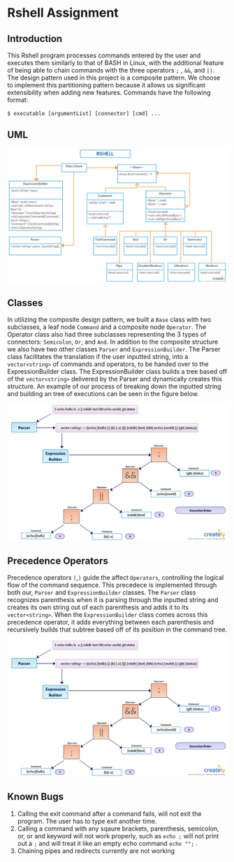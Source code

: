 # Rshell Assignment 
## Introduction
This Rshell program processes commands entered by the user and executes them similarly to that of BASH in Linux, with the additional feature of being able to chain commands with the three operators `;` , `&&`, and `||`. The design pattern used in this project is a composite pattern. We choose to implement this partitioning pattern because it allows us significant extensibility when adding new features. Commands have the following format:
```
$ executable [argumentList] [connector] [cmd] ...
```
## UML
![UML Diagram](https://github.com/DishonJordan/Rshell/blob/master/images/rshell_uml_3.png)

## Classes

In utilizing the composite design pattern, we built a `Base` class with two subclasses, a leaf node `Command` and a composite node `Operator`. The Operator class also had three subclasses representing the 3 types of connectors: `Semicolon`, `Or`, and `And`. In addition to the composite structure we also have two other classes `Parser` and `ExpressionBuilder`. The Parser class facilitates the translation if the user inputted string, into a `vector<string>` of commands and operators, to be handed over to the ExpressionBuilder class. The ExpressionBuilder class builds a tree based off of the `vector<string>` delivered by the Parser and dynamically creates this structure. An example of our process of breaking down the inputted string and building an tree of executions can be seen in the figure below.

![Flow Diagram](https://github.com/DishonJordan/Rshell/blob/master/images/rshell_tree_structure.png)

## Precedence Operators

Precedence operators `(`,`)` guide the affect `Operators`, controlling the logical flow of the command sequence. This precedece is implemented through both our, `Parser` and `ExpressionBuilder` classes. The `Parser` class recognizes parenthesis when it is parsing through the inputted string and creates its own string out of each parenthesis and adds it to its `vector<string>`. When the `ExpressionBuilder` class comes across this precedence operator, it adds everything between each parenthesis and recursively builds that subtree based off of its position in the command tree.  

![PrecedenceDiagram](https://github.com/DishonJordan/Rshell/blob/master/images/rshell_tree_structure.png)

## Known Bugs

1. Calling the exit command after a command fails, will not exit the program. The user has to type exit another time.
2. Calling a command with any sqaure brackets, parenthesis, semicolon, or, or and keyword will not work properly, such as `echo ;` will not print out a `;` and will treat it like an empty echo command `echo "";` .
3. Chaining pipes and redirects currently are not working
